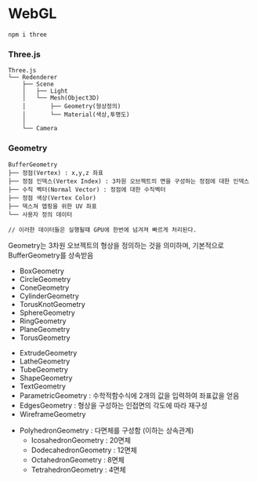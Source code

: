 # WebGL
```
npm i three
```

### Three.js
```
Three.js
└── Redenderer 
    ├── Scene
    │   ├── Light
    │   └── Mesh(Object3D) 
    │       ├── Geometry(형상정의)
    │       └── Material(색상,투명도)
    │
    └── Camera

```

### Geometry
```
BufferGeometry
├── 정점(Vertex) : x,y,z 좌표 
├── 정점 인덱스(Vertex Index) : 3차원 오브젝트의 면을 구성하는 정점에 대한 인덱스
├── 수직 벡터(Normal Vector) : 정점에 대한 수직벡터
├── 정점 색상(Vertex Color)
├── 덱스쳐 맵핑을 위한 UV 좌표
└── 사용자 정의 데이터

// 이러한 데이터들은 실행될때 GPU에 한번에 넘겨져 빠르게 처리된다.
```
Geometry는 3차원 오브젝트의 형상을 정의하는 것을 의미하며, 기본적으로 BufferGeometry를 상속받음
- BoxGeometry
- CircleGeometry
- ConeGeometry
- CylinderGeometry
- TorusKnotGeometry
- SphereGeometry
- RingGeometry
- PlaneGeometry
- TorusGeometry
<!--  -->
- ExtrudeGeometry
- LatheGeometry
- TubeGeometry
- ShapeGeometry
- TextGeometry
- ParametricGeometry : 수학적함수식에 2개의 값을 입력하여 좌표값을 얻음
- EdgesGeometry : 형상을 구성하는 인접면의 각도에 따라 재구성
- WireframeGeometry
<!--  -->
- PolyhedronGeometry : 다면체를 구성함 (이하는 상속관계)
    - IcosahedronGeometry : 20면체
    - DodecahedronGeometry : 12면체 
    - OctahedronGeometry : 8면체
    - TetrahedronGeometry : 4면체

